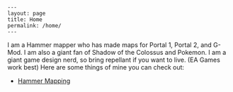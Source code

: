     ---
    layout: page
    title: Home
    permalink: /home/
    ---

I am a Hammer mapper who has made maps for Portal 1, Portal 2, and G-Mod.
I am also a giant fan of Shadow of the Colossus and Pokemon. I am a giant game
design nerd, so bring repellant if you want to live. (EA Games work best)
Here are some things of mine you can check out: 
- [Hammer Mapping](fieryfork.github.io/hammer/)
